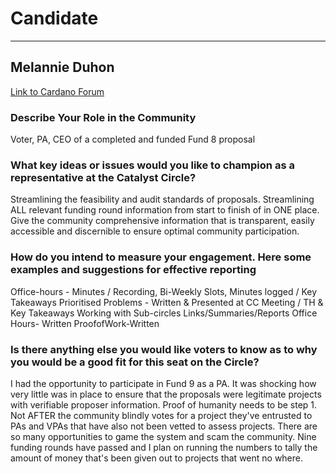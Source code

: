 # Candidate #
***
## Melannie Duhon ##

[Link to Cardano Forum](https://forum.cardano.org/t/melannie-duhon-platform-statement/109225)

### Describe Your Role in the Community ###

Voter, PA, CEO of a completed and funded Fund 8 proposal

### What key ideas or issues would you like to champion as a representative at the Catalyst Circle? ###

Streamlining the feasibility and audit standards of proposals. 
Streamlining ALL relevant funding round information from start to finish of in ONE place. Give the community comprehensive information that is transparent, easily accessible and discernible to ensure optimal community participation.

### How do you intend to measure your engagement. Here some examples and suggestions for effective reporting ###

Office-hours - Minutes / Recording, Bi-Weekly Slots, Minutes logged / Key Takeaways
Prioritised Problems - Written & Presented at CC Meeting / TH & Key Takeaways 
Working with Sub-circles Links/Summaries/Reports
Office Hours- Written
ProofofWork-Written

### Is there anything else you would like voters to know as to why you would be a good fit for this seat on the Circle? ###

I had the opportunity to participate in Fund 9 as a PA. It was shocking how very little was in place to ensure that the proposals were legitimate projects with verifiable proposer information. Proof of humanity needs to be step 1. Not AFTER the community blindly votes for a project they've entrusted to PAs and VPAs that have also not been vetted to assess projects. There are so many opportunities to game the system and scam the community. Nine funding rounds have passed and I plan on running the numbers to tally the amount of money that's been given out to projects that went no where.